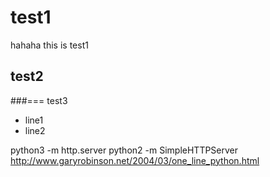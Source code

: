 # test1
hahaha
this is test1

## test2


###=== test3

- line1
- line2

python3 -m http.server
python2 -m SimpleHTTPServer
http://www.garyrobinson.net/2004/03/one_line_python.html

